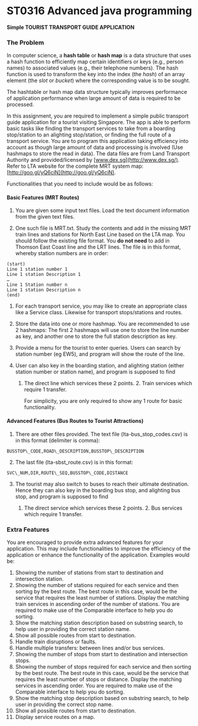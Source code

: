 

# ST0316 Advanced java programming

**Simple TOURIST TRANSPORT GUIDE APPLICATION**

### The Problem

In computer science, a **hash table** or **hash map** is a data structure that uses a hash function to efficiently map certain identifiers or keys (e.g., person names) to associated values (e.g., their telephone numbers). The hash function is used to transform the key into the index (the _hash_) of an array element (the _slot_ or _bucket_) where the corresponding value is to be sought.

The hashtable or hash map data structure typically improves performance of application performance when large amount of data is required to be processed.

In this assignment, you are required to implement a simple public transport guide application for a tourist visiting Singapore. The app is able to perform basic tasks like finding the transport services to take from a boarding stop/station to an alighting stop/station, or finding the full route of a transport service. You are to program this application taking efficiency into account as though large amount of data and processing is involved (Use hashmaps to store the read in data). The data files are from Land Transport Authority and provided/licensed by [www.dex.sg](http://www.dex.sg/).  Refer to LTA website for the complete MRT system map: [http://goo.gl/yQ6ciN](http://goo.gl/yQ6ciN).

Functionalities that you need to include would be as follows:

#### Basic Features (MRT Routes)

1. You are given some input text files. Load the text document information from the given text files.

2. One such file is MRT.txt. Study the contents and add in the missing MRT train lines and stations for North East Line based on the LTA map. You should follow the existing file format. You **do not need** to add in Thomson East Coast line and the LRT lines. The file is in this format, whereby station numbers are in order:

```
(start)
Line 1 station number 1
Line 1 station Description 1
…
Line 1 Station number n
Line 1 station Description n
(end)
```

1. For each transport service, you may like to create an appropriate class like a Service class. Likewise for transport stops/stations and routes.

2. Store the data into one or more hashmap. You are recommended to use 2 hashmaps: The first 2 hashmaps will use one to store the line number as key, and another one to store the full station description as key.

3. Provide a menu for the tourist to enter queries. Users can search by station number (eg EW5), and program will show the route of the line.

4. User can also key in the boarding station, and alighting station (either station number or station name), and program is supposed to find
	1. The direct line which services these 2 points.
		2. Train services which require 1 transfer.

		For simplicity, you are only required to show any 1 route for basic functionality.

#### Advanced Features (Bus Routes to Tourist Attractions)

1. There are other files provided. The text file (lta-bus\_stop\_codes.csv) is in this format (delimiter is comma):

`BUSSTOP\_CODE,ROAD\_DESCRIPTION,BUSSTOP\_DESCRIPTION`

2. The last file (lta-sbst\_route.csv) is in this format:

`SVC\_NUM,DIR,ROUTE\_SEQ,BUSSTOP\_CODE,DISTANCE`

3. The tourist may also switch to buses to reach their ultimate destination. Hence they can also key in the boarding bus stop, and alighting bus stop, and program is supposed to find

	1. The direct service which services these 2 points.
		2. Bus services which require 1 transfer.

### Extra Features
You are encouraged to provide extra advanced features for your application. This may include functionalities to improve the efficiency of the application or enhance the functionality of the application. Examples would be:

1. Showing the number of stations from start to destination and intersection station.
2. Showing the number of stations required for each service and then sorting by the best route. The best route in this case, would be the service that requires the least number of stations. Display the matching train services in ascending order of the number of stations. You are required to make use of the Comparable interface to help you do sorting.
3. Show the matching station description based on substring search, to help user in providing the correct station name.
4. Show all possible routes from start to destination.
5. Handle train disruptions or faults.
6. Handle multiple transfers: between lines and/or bus services.
7. Showing the number of stops from start to destination and intersection stops.
8. Showing the number of stops required for each service and then sorting by the best route. The best route in this case, would be the service that requires the least number of stops or distance. Display the matching services in ascending order. You are required to make use of the Comparable interface to help you do sorting.
9. Show the matching stop description based on substring search, to help user in providing the correct stop name.
10. Show all possible routes from start to destination.
11. Display service routes on a map.
